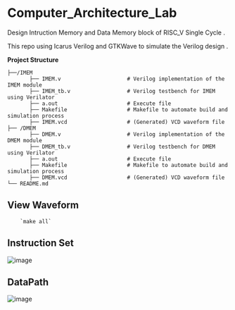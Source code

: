   # Computer_Architecture_Lab

Design Intruction Memory and Data Memory block of RISC_V Single Cycle .

This repo using Icarus Verilog and GTKWave to simulate the Verilog design .

  **Project Structure**
 ```/RISCV_Single_Cycle
├──/IMEM
        ├── IMEM.v                     # Verilog implementation of the IMEM module
        ├── IMEM_tb.v                  # Verilog testbench for IMEM using Verilator
        ├── a.out                      # Execute file
        ├── Makefile                   # Makefile to automate build and simulation process
        ├── IMEM.vcd                   # (Generated) VCD waveform file
├── /DMEM
        ├── DMEM.v                     # Verilog implementation of the DMEM module
        ├── DMEM_tb.v                  # Verilog testbench for DMEM using Verilator
        ├── a.out                      # Execute file
        ├── Makefile                   # Makefile to automate build and simulation process
        ├── DMEM.vcd                   # (Generated) VCD waveform file
└── README.md
```

  ## View Waveform ##
        `make all`
 ## Instruction Set ##
   ![image](https://github.com/user-attachments/assets/8618a86c-a70c-4ef1-8984-68b8e973a6cd)


  ## DataPath ##
  ![image](https://github.com/user-attachments/assets/c50c9c13-ff4e-4365-94fc-7e6216ceea13)

  
